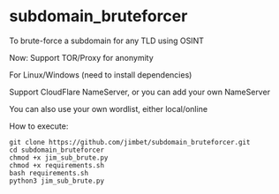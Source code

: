 # subdomain_bruteforcer

To brute-force a subdomain for any TLD using OSINT

Now: Support TOR/Proxy for anonymity

For Linux/Windows (need to install dependencies)

Support CloudFlare NameServer, or you can add your own NameServer

You can also use your own wordlist, either local/online


How to execute:

```
git clone https://github.com/jimbet/subdomain_bruteforcer.git
cd subdomain_bruteforcer
chmod +x jim_sub_brute.py
chmod +x requirements.sh
bash requirements.sh
python3 jim_sub_brute.py
```
